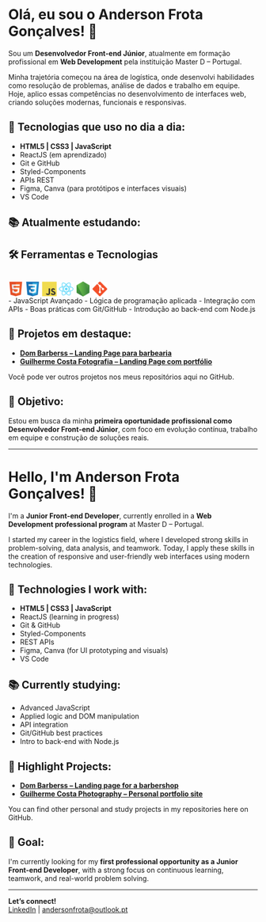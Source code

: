 
# Olá, eu sou o Anderson Frota Gonçalves! 👋

Sou um **Desenvolvedor Front-end Júnior**, atualmente em formação profissional em **Web Development** pela instituição Master D – Portugal.

Minha trajetória começou na área de logística, onde desenvolvi habilidades como resolução de problemas, análise de dados e trabalho em equipe. Hoje, aplico essas competências no desenvolvimento de interfaces web, criando soluções modernas, funcionais e responsivas.

## 🚀 Tecnologias que uso no dia a dia:

- **HTML5 | CSS3 | JavaScript**
- ReactJS (em aprendizado)
- Git e GitHub
- Styled-Components
- APIs REST
- Figma, Canva (para protótipos e interfaces visuais)
- VS Code

## 📚 Atualmente estudando:
## 🛠️ Ferramentas e Tecnologias

<div style="display: inline_block"><br/>
  <img align="center" alt="HTML" height="30" src="https://raw.githubusercontent.com/devicons/devicon/master/icons/html5/html5-original.svg">
  <img align="center" alt="CSS" height="30" src="https://raw.githubusercontent.com/devicons/devicon/master/icons/css3/css3-original.svg">
  <img align="center" alt="JavaScript" height="30" src="https://raw.githubusercontent.com/devicons/devicon/master/icons/javascript/javascript-original.svg">
  <img align="center" alt="React" height="30" src="https://raw.githubusercontent.com/devicons/devicon/master/icons/react/react-original.svg">
  <img align="center" alt="Node.js" height="30" src="https://raw.githubusercontent.com/devicons/devicon/master/icons/nodejs/nodejs-original.svg">
  <img align="center" alt="Git" height="30" src="https://raw.githubusercontent.com/devicons/devicon/master/icons/git/git-original.svg">
</div>
- JavaScript Avançado
- Lógica de programação aplicada
- Integração com APIs
- Boas práticas com Git/GitHub
- Introdução ao back-end com Node.js

## 🧩 Projetos em destaque:

- **[Dom Barberss – Landing Page para barbearia](https://dombarberss.netlify.app/)**
- **[Guilherme Costa Fotografia – Landing Page com portfólio](https://guilhermecostafotogrgafia.netlify.app/)**

Você pode ver outros projetos nos meus repositórios aqui no GitHub.

## 🎯 Objetivo:

Estou em busca da minha **primeira oportunidade profissional como Desenvolvedor Front-end Júnior**, com foco em evolução contínua, trabalho em equipe e construção de soluções reais.

---

# Hello, I'm Anderson Frota Gonçalves! 👋

I'm a **Junior Front-end Developer**, currently enrolled in a **Web Development professional program** at Master D – Portugal.

I started my career in the logistics field, where I developed strong skills in problem-solving, data analysis, and teamwork. Today, I apply these skills in the creation of responsive and user-friendly web interfaces using modern technologies.

## 🚀 Technologies I work with:

- **HTML5 | CSS3 | JavaScript**
- ReactJS (learning in progress)
- Git & GitHub
- Styled-Components
- REST APIs
- Figma, Canva (for UI prototyping and visuals)
- VS Code

## 📚 Currently studying:

- Advanced JavaScript
- Applied logic and DOM manipulation
- API integration
- Git/GitHub best practices
- Intro to back-end with Node.js

## 🧩 Highlight Projects:

- **[Dom Barberss – Landing page for a barbershop](https://dombarberss.netlify.app/)**
- **[Guilherme Costa Photography – Personal portfolio site](https://guilhermecostafotogrgafia.netlify.app/)**

You can find other personal and study projects in my repositories here on GitHub.

## 🎯 Goal:

I'm currently looking for my **first professional opportunity as a Junior Front-end Developer**, with a strong focus on continuous learning, teamwork, and real-world problem solving.

---

**Let’s connect!**  
[LinkedIn](https://www.linkedin.com/in/andersongfrota) | andersonfrota@outlook.pt
